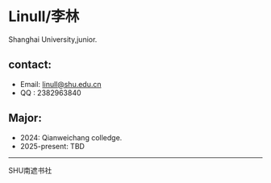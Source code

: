 # Linull/李林

Shanghai University,junior.
## contact: 
- Email: linull@shu.edu.cn
- QQ : 2382963840
## Major:   
- 2024: Qianweichang colledge.
- 2025-present: TBD
---
SHU南遮书社

